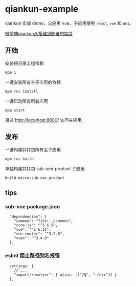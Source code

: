 # qiankun-example

qiankun 实战 demo，父应用 vue，子应用使用 `react`, `vue` 和 `umi`。

[微前端qiankun从搭建到部署的实践](https://juejin.im/post/6875462470593904653)

## 开始
安装根目录工程依赖
```
npm i
```
一键安装所有主子应用的依赖
```
npm run install
```

一键启动所有所有应用
```
npm start
```

通过 [http://localhost:8080/](http://localhost:8080/) 访问主应用。

## 发布
一键构建并打包所有主子应用
```
npm run build
```


单独构建并打包 sub-umi-product 子应用
```
build-micro:sub-umi-product
```


## tips

### sub-vue package.json

```
  "dependencies": {
    "common": "file:../common",
    "core-js": "^3.6.5",
    "vue": "^2.6.11",
    "vue-router": "^3.2.0",
    "vuex": "^3.4.0"
  },
```

### eslint 阻止路径别名报错
```
  settings: {
    // ...
    "import/resolver": { alias: [["/@", "./src"]] }
  },
  ```